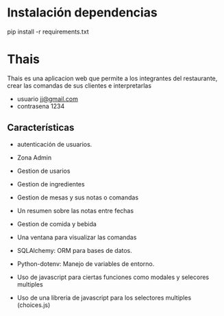 # Instalación dependencias

pip install -r requirements.txt


# Thais

Thais es una aplicacion web que permite a los integrantes del
restaurante, crear las comandas de sus clientes e interpretarlas

- usuario jj@gmail.com
- contrasena 1234

## Características
- autenticación de usuarios.

- Zona Admin

- Gestion de usarios

- Gestion de ingredientes

- Gestion de mesas y sus notas o comandas

- Un resumen sobre las notas entre fechas

- Gestion de comida y bebida

- Una ventana para visualizar las comandas

- SQLAlchemy: ORM para bases de datos.

- Python-dotenv: Manejo de variables de entorno.

- Uso de javascript para ciertas funciones como modales y selecores multiples

- Uso de una libreria de javascript para los selectores multiples (choices.js)

